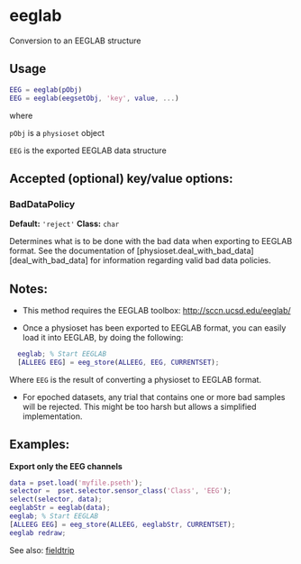 eeglab
========

Conversion to an EEGLAB structure

## Usage

````matlab
EEG = eeglab(pObj)
EEG = eeglab(eegsetObj, 'key', value, ...)
````

where

`pObj` is a `physioset` object

`EEG` is the exported EEGLAB data structure


## Accepted (optional) key/value options:

### BadDataPolicy

__Default:__ `'reject'`
__Class:__    `char`

Determines what is to be done with the bad data when exporting to EEGLAB
format. See the documentation of 
[physioset.deal_with_bad_data][deal_with_bad_data] for information
regarding valid bad data policies.

[deal_wit_bad_data]: ../deal_with_bad_data.md


## Notes:

* This method requires the EEGLAB toolbox:
  http://sccn.ucsd.edu/eeglab/

* Once a physioset has been exported to EEGLAB format, you can easily
  load it into EEGLAB, by doing the following:

````matlab
  eeglab; % Start EEGLAB
  [ALLEEG EEG] = eeg_store(ALLEEG, EEG, CURRENTSET);
````

  Where `EEG` is the result of converting a physioset to EEGLAB
  format.

* For epoched datasets, any trial that contains one or more bad samples
  will be rejected. This might be too harsh but allows a simplified
  implementation.


## Examples:

__Export only the EEG channels__

````matlab
data = pset.load('myfile.pseth');
selector =  pset.selector.sensor_class('Class', 'EEG');
select(selector, data);
eeglabStr = eeglab(data);
eeglab; % Start EEGLAB
[ALLEEG EEG] = eeg_store(ALLEEG, eeglabStr, CURRENTSET);
eeglab redraw;
````

See also: [fieldtrip][fieldtrip-method]

[fieldtrip-method]: ./fieldtrip.md